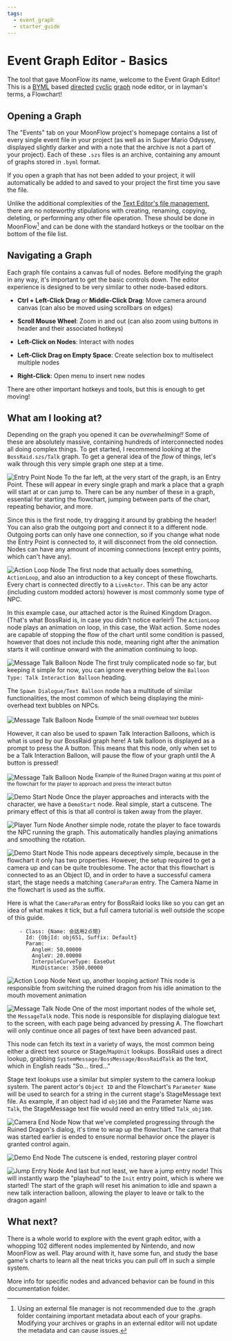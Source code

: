 ```yaml
---
tags:
  - event_graph
  - starter_guide
---
```


# Event Graph Editor - Basics
The tool that gave MoonFlow its name, welcome to the Event Graph Editor! This is a [BYML](https://nintendo-formats.com/libs/common/byaml.html) based [directed](https://www.geeksforgeeks.org/what-is-directed-graph-directed-graph-meaning/) [cyclic](https://www.geeksforgeeks.org/what-is-cyclic-graph/) [graph](https://en.wikipedia.org/wiki/Graph_theory) node editor, or in layman's terms, a Flowchart!

## Opening a Graph
The "Events" tab on your MoonFlow project's homepage contains a list of every single event file in your project (as well as in Super Mario Odyssey, displayed slightly darker and with a note that the archive is not a part of your project). Each of these `.szs` files is an archive, containing any amount of graphs stored in `.byml` format.

If you open a graph that has not been added to your project, it will automatically be added to and saved to your project the first time you save the file.

Unlike the additional complexities of the [Text Editor's file management](../text/file_management.md), there are no noteworthy stipulations with creating, renaming, copying, deleting, or performing any other file operation. These should be done in MoonFlow[^1] and can be done with the standard hotkeys or the toolbar on the bottom of the file list.

[^1]: Using an external file manager is not recommended due to the .graph folder containing important metadata about each of your graphs. Modifying your archives or graphs in an external editor will not update the metadata and can cause issues.

## Navigating a Graph
Each graph file contains a canvas full of nodes. Before modifying the graph in any way, it's important to get the basic controls down. The editor experience is designed to be very similar to other node-based editors.

- **Ctrl + Left-Click Drag** *or* **Middle-Click Drag**: Move camera around canvas (can also be moved using scrollbars on edges)
- **Scroll Mouse Wheel**: Zoom in and out (can also zoom using buttons in header and their associated hotkeys)

- **Left-Click on Nodes**: Interact with nodes
- **Left-Click Drag on Empty Space**: Create selection box to multiselect multiple nodes
- **Right-Click**: Open menu to insert new nodes

There are other important hotkeys and tools, but this is enough to get moving!

## What am I looking at?
Depending on the graph you opened it can be *overwhelming!!* Some of these are absolutely massive, containing hundreds of interconnected nodes all doing complex things. To get started, I recommend looking at the `BossRaid.szs/Talk` graph. To get a general idea of the *flow* of things, let's walk through this very simple graph one step at a time.

![Entry Point Node](../asset/n1.png)
To the far left, at the very start of the graph, is an Entry Point. These will appear in every single graph and mark a place that a graph will start at or can jump to. There can be any number of these in a graph, essential for starting the flowchart, jumping between parts of the chart, repeating behavior, and more.

Since this is the first node, try dragging it around by grabbing the header! You can also grab the outgoing port and connect it to a different node. Outgoing ports can only have one connection, so if you change what node the Entry Point is connected to, it will disconnect from the old connection. Nodes can have any amount of incoming connections (except entry points, which can't have any).

![Action Loop Node](../asset/n2.png)
The first node that actually does something, `ActionLoop`, and also an introduction to a key concept of these flowcharts. Every chart is connected directly to a `LiveActor`. This can be any actor (including custom modded actors) however is most commonly some type of NPC.

In this example case, our attached actor is the Ruined Kingdom Dragon. (That's what BossRaid is, in case you didn't notice earleir!) The `ActionLoop` node plays an animation on loop, in this case, the Wait action. Some nodes are capable of stopping the flow of the chart until some condition is passed, however that does not include this node, meaning right after the animation starts it will continue onward with the animation continuing to loop.

![Message Talk Balloon Node](../asset/n3.png)
The first truly complicated node so far, but keeping it simple for now, you can ignore everything below the `Balloon Type: Talk Interaction Balloon` heading.

The `Spawn Dialogue/Text Balloon` node has a multitude of similar functionalities, the most common of which being displaying the mini-overhead text bubbles on NPCs.

![Message Talk Balloon Node](../asset/n3_ex1.png)
<sup>Example of the small overhead text bubbles</sup>

However, it can also be used to spawn Talk Interaction Balloons, which is what is used by our BossRaid graph here! A talk balloon is displayed as a prompt to press the A button. This means that this node, only when set to be a Talk Interaction Balloon, will pause the flow of your graph until the A button is pressed!

![Message Talk Balloon Node](../asset/n3_ex2.png)
<sup>Example of the Ruined Dragon waiting at this point of the flowchart for the player to approach and press the interact button</sup>

![Demo Start Node](../asset/n4.png)
Once the player approaches and interacts with the character, we have a `DemoStart` node. Real simple, start a cutscene. The primary effect of this is that all control is taken away from the player.

![Player Turn Node](../asset/n5.png)
Another simple node, rotate the player to face towards the NPC running the graph. This automatically handles playing animations and smoothing the rotation.

![Demo Start Node](../asset/n6.png)
This node appears deceptively simple, because in the flowchart it only has two properties. However, the setup required to get a camera up and can be quite troublesome. The actor that this flowchart is connected to as an Object ID, and in order to have a successful camera start, the stage needs a matching `CameraParam` entry. The Camera Name in the flowchart is used as the suffix.

Here is what the `CameraParam` entry for BossRaid looks like so you can get an idea of what makes it tick, but a full camera tutorial is well outside the scope of this guide.

```
    - Class: {Name: 会話用2点間}
      Id: {ObjId: obj651, Suffix: Default}
      Param:
        AngleH: 50.00000
        AngleV: 20.00000
        InterpoleCurveType: EaseOut
        MinDistance: 3500.00000
```

![Action Loop Node](../asset/n7.png)
Next up, another looping action! This node is responsible from switching the ruined dragon from his idle animation to the mouth movement animation

![Message Talk Node](../asset/n8.png)
One of the most important nodes of the whole set, the `MessageTalk` node. This node is responsible for displaying dialogue text to the screen, with each page being advanced by pressing A. The flowchart will only continue once all pages of text have been advanced past.

This node can fetch its text in a variety of ways, the most common being either a direct text source or Stage/`MapUnit` lookups. BossRaid uses a direct lookup, grabbing `SystemMessage/BossMessage/BossRaidTalk` as the text, which in English reads "So... tired..."

Stage text lookups use a similar but simpler system to the camera lookup system. The parent actor's `Object ID` and the Flowchart's `Parameter Name` will be used to search for a string in the current stage's StageMessage text file. As example, if an object had id `obj100` and the Parameter Name was `Talk`, the StageMessage text file would need an entry titled `Talk_obj100`.

![Camera End Node](../asset/n9.png)
Now that we've completed progressing through the Ruined Dragon's dialog, it's time to wrap up the flowchart. The camera that was started earlier is ended to ensure normal behavior once the player is granted control again.

![Demo End Node](../asset/n10.png)
The cutscene is ended, restoring player control

![Jump Entry Node](../asset/n11.png)
And last but not least, we have a jump entry node! This will instantly warp the "playhead" to the `Init` entry point, which is where we started! The start of the graph will reset his animation to idle and spawn a new talk interaction balloon, allowing the player to leave or talk to the dragon again!

## What next?
There is a whole world to explore with the event graph editor, with a whopping 102 different nodes implemented by Nintendo, and now MoonFlow as well. Play around with it, have some fun, and study the base game's charts to learn all the neat tricks you can pull off in such a simple system.

More info for specific nodes and advanced behavior can be found in this documentation folder.